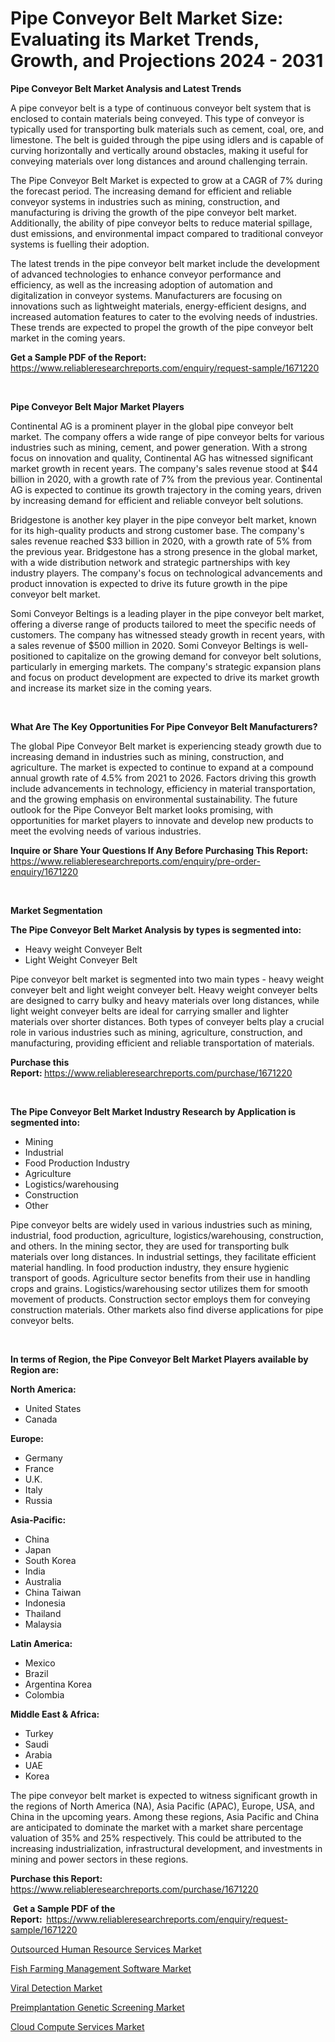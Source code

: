 <p><h1>Pipe Conveyor Belt Market Size: Evaluating its Market Trends, Growth, and Projections 2024 - 2031</h1></p><p><strong>Pipe Conveyor Belt Market Analysis and Latest Trends</strong></p>
<p><p>A pipe conveyor belt is a type of continuous conveyor belt system that is enclosed to contain materials being conveyed. This type of conveyor is typically used for transporting bulk materials such as cement, coal, ore, and limestone. The belt is guided through the pipe using idlers and is capable of curving horizontally and vertically around obstacles, making it useful for conveying materials over long distances and around challenging terrain.</p><p>The Pipe Conveyor Belt Market is expected to grow at a CAGR of 7% during the forecast period. The increasing demand for efficient and reliable conveyor systems in industries such as mining, construction, and manufacturing is driving the growth of the pipe conveyor belt market. Additionally, the ability of pipe conveyor belts to reduce material spillage, dust emissions, and environmental impact compared to traditional conveyor systems is fuelling their adoption.</p><p>The latest trends in the pipe conveyor belt market include the development of advanced technologies to enhance conveyor performance and efficiency, as well as the increasing adoption of automation and digitalization in conveyor systems. Manufacturers are focusing on innovations such as lightweight materials, energy-efficient designs, and increased automation features to cater to the evolving needs of industries. These trends are expected to propel the growth of the pipe conveyor belt market in the coming years.</p></p>
<p><strong>Get a Sample PDF of the Report:&nbsp;</strong> <a href="https://www.reliableresearchreports.com/enquiry/request-sample/1671220">https://www.reliableresearchreports.com/enquiry/request-sample/1671220</a></p>
<p>&nbsp;</p>
<p><strong>Pipe Conveyor Belt Major Market Players</strong></p>
<p><p>Continental AG is a prominent player in the global pipe conveyor belt market. The company offers a wide range of pipe conveyor belts for various industries such as mining, cement, and power generation. With a strong focus on innovation and quality, Continental AG has witnessed significant market growth in recent years. The company's sales revenue stood at $44 billion in 2020, with a growth rate of 7% from the previous year. Continental AG is expected to continue its growth trajectory in the coming years, driven by increasing demand for efficient and reliable conveyor belt solutions.</p><p>Bridgestone is another key player in the pipe conveyor belt market, known for its high-quality products and strong customer base. The company's sales revenue reached $33 billion in 2020, with a growth rate of 5% from the previous year. Bridgestone has a strong presence in the global market, with a wide distribution network and strategic partnerships with key industry players. The company's focus on technological advancements and product innovation is expected to drive its future growth in the pipe conveyor belt market.</p><p>Somi Conveyor Beltings is a leading player in the pipe conveyor belt market, offering a diverse range of products tailored to meet the specific needs of customers. The company has witnessed steady growth in recent years, with a sales revenue of $500 million in 2020. Somi Conveyor Beltings is well-positioned to capitalize on the growing demand for conveyor belt solutions, particularly in emerging markets. The company's strategic expansion plans and focus on product development are expected to drive its market growth and increase its market size in the coming years.</p></p>
<p>&nbsp;</p>
<p><strong>What Are The Key Opportunities For Pipe Conveyor Belt Manufacturers?</strong></p>
<p><p>The global Pipe Conveyor Belt market is experiencing steady growth due to increasing demand in industries such as mining, construction, and agriculture. The market is expected to continue to expand at a compound annual growth rate of 4.5% from 2021 to 2026. Factors driving this growth include advancements in technology, efficiency in material transportation, and the growing emphasis on environmental sustainability. The future outlook for the Pipe Conveyor Belt market looks promising, with opportunities for market players to innovate and develop new products to meet the evolving needs of various industries.</p></p>
<p><strong>Inquire or Share Your Questions If Any Before Purchasing This Report:</strong> <a href="https://www.reliableresearchreports.com/enquiry/pre-order-enquiry/1671220">https://www.reliableresearchreports.com/enquiry/pre-order-enquiry/1671220</a></p>
<p>&nbsp;</p>
<p><strong>Market Segmentation</strong></p>
<p><strong>The Pipe Conveyor Belt Market Analysis by types is segmented into:</strong></p>
<p><ul><li>Heavy weight Conveyer Belt</li><li>Light Weight Conveyer Belt</li></ul></p>
<p><p>Pipe conveyor belt market is segmented into two main types - heavy weight conveyer belt and light weight conveyer belt. Heavy weight conveyer belts are designed to carry bulky and heavy materials over long distances, while light weight conveyer belts are ideal for carrying smaller and lighter materials over shorter distances. Both types of conveyer belts play a crucial role in various industries such as mining, agriculture, construction, and manufacturing, providing efficient and reliable transportation of materials.</p></p>
<p><strong>Purchase this Report:&nbsp;</strong><a href="https://www.reliableresearchreports.com/purchase/1671220">https://www.reliableresearchreports.com/purchase/1671220</a></p>
<p>&nbsp;</p>
<p><strong>The Pipe Conveyor Belt Market Industry Research by Application is segmented into:</strong></p>
<p><ul><li>Mining</li><li>Industrial</li><li>Food Production Industry</li><li>Agriculture</li><li>Logistics/warehousing</li><li>Construction</li><li>Other</li></ul></p>
<p><p>Pipe conveyor belts are widely used in various industries such as mining, industrial, food production, agriculture, logistics/warehousing, construction, and others. In the mining sector, they are used for transporting bulk materials over long distances. In industrial settings, they facilitate efficient material handling. In food production industry, they ensure hygienic transport of goods. Agriculture sector benefits from their use in handling crops and grains. Logistics/warehousing sector utilizes them for smooth movement of products. Construction sector employs them for conveying construction materials. Other markets also find diverse applications for pipe conveyor belts.</p></p>
<p>&nbsp;</p>
<p><strong>In terms of Region, the Pipe Conveyor Belt Market Players available by Region are:</strong></p>
<p>
    <p> <strong> North America: </strong>
        <ul>
            <li>United States</li>
            <li>Canada</li>
        </ul>
        </p> 
    <p> <strong> Europe: </strong>
        <ul>
            <li>Germany</li>
            <li>France</li>
            <li>U.K.</li>
            <li>Italy</li>
            <li>Russia</li>
        </ul>
        </p> 
    <p> <strong> Asia-Pacific: </strong>
        <ul>
            <li>China</li>
            <li>Japan</li>
            <li>South Korea</li>
            <li>India</li>
            <li>Australia</li>
            <li>China Taiwan</li>
            <li>Indonesia</li>
            <li>Thailand</li>
            <li>Malaysia</li>
        </ul>
        </p> 
    <p> <strong> Latin America: </strong>
        <ul>
            <li>Mexico</li>
            <li>Brazil</li>
            <li>Argentina Korea</li>
            <li>Colombia</li>
        </ul>
        </p> 
    <p> <strong> Middle East & Africa: </strong>
        <ul>
            <li>Turkey</li>
            <li>Saudi</li>
            <li>Arabia</li>
            <li>UAE</li>
            <li>Korea</li>
        </ul>
    </p>
    </p>
<p><p>The pipe conveyor belt market is expected to witness significant growth in the regions of North America (NA), Asia Pacific (APAC), Europe, USA, and China in the upcoming years. Among these regions, Asia Pacific and China are anticipated to dominate the market with a market share percentage valuation of 35% and 25% respectively. This could be attributed to the increasing industrialization, infrastructural development, and investments in mining and power sectors in these regions.</p></p>
<p><strong>Purchase this Report: </strong><a href="https://www.reliableresearchreports.com/purchase/1671220">https://www.reliableresearchreports.com/purchase/1671220</a></p>
<p>&nbsp;<strong>Get a Sample PDF of the Report:&nbsp;&nbsp;</strong><a href="https://www.reliableresearchreports.com/enquiry/request-sample/1671220">https://www.reliableresearchreports.com/enquiry/request-sample/1671220</a></p>
<p><strong></strong></p>
<p><p><a href="https://medium.com/@sophiegrant777/outsourced-human-resource-services-market-exploring-market-share-market-trends-and-future-growth-e61b707230f6">Outsourced Human Resource Services Market</a></p><p><a href="https://medium.com/@mekhirenner/fish-farming-management-software-market-the-key-to-successful-business-strategy-forecast-till-2031-4d80e03f651c">Fish Farming Management Software Market</a></p><p><a href="https://medium.com/@mekhirenner/viral-detection-nbsp-market-focuses-on-market-share-size-and-projected-forecast-till-2031-e65039e4216e">Viral Detection Market</a></p><p><a href="https://medium.com/@mekhirenner/preimplantation-genetic-screening-market-analysis-its-cagr-market-segmentation-and-global-f64562bd6e47">Preimplantation Genetic Screening Market</a></p><p><a href="https://medium.com/@sophiegrant777/analyzing-cloud-compute-services-market-global-industry-perspective-and-forecast-2024-to-2031-3e589b2c2f0d">Cloud Compute Services Market</a></p></p>